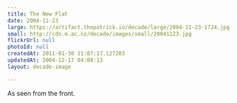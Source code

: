 ```yaml
---
title: The New Flat
date: 2004-11-23
large: https://artifact.thepatrick.io/decade/large/2004-11-23-1724.jpg
small: http://cdn.m.ac.nz/decade/images/small/20041123.jpg
flickrUrl: null
photoId: null
createdAt: 2011-01-30 11:07:17.127203
updatedAt: 2004-12-17 04:08:13
layout: decade-image

---
```

As seen from the front.
